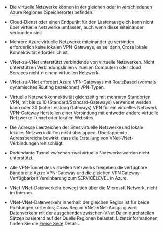 - Die virtuelle Netzwerke können in der gleichen oder in verschiedenen Azure Regionen (Speicherorte) befinden.

- Cloud-Dienst oder einen Endpunkt für den Lastenausgleich kann nicht über virtuelle Netzwerke umfassen, auch wenn diese miteinander verbunden sind.

- Mehrere Azure virtuelle Netzwerke miteinander zu verbinden erforderlich keine lokalen VPN-Gateways, es sei denn, Cross lokale Konnektivität erforderlich ist.

- VNet-zu-VNet unterstützt verbindende von virtuelle Netzwerken. Nicht unterstützen Verbindungslinien virtuellen Computern oder cloud Services nicht in einem virtuellen Netzwerk.

- VNet-zu-VNet erfordert Azure VPN-Gateways mit RouteBased (vormals dynamisches Routing bezeichnet) VPN-Typen. 

- Virtuelle Netzwerkkonnektivität gleichzeitig mit mehreren Standorten VPN, mit bis zu 10 (Standard/Standard-Gateways) verwendet werden kann oder 30 (hohe Leistung Gateways) VPN für ein virtuelles Netzwerk VPN-Gateway Herstellen einer Verbindung mit entweder andere virtuelle Netzwerke Tunnel oder lokalen Websites.

- Die Adresse Leerzeichen der Sites virtuelle Netzwerke und lokale lokales Netzwerk dürfen nicht überlappen. Überlappende Adressbereiche bewirkt, dass die Erstellung von VNet-VNet-Verbindungen fehlschlägt.

- Redundante Tunnel zwischen zwei virtuelle Netzwerke werden nicht unterstützt.

- Alle VPN-Tunnel des virtuellen Netzwerks freigeben die verfügbare Bandbreite Azure VPN-Gateway und die gleichen VPN Gateway Verfügbarkeit Vereinbarung zum SERVICELEVEL in Azure.

- VNet-VNet-Datenverkehr bewegt sich über die Microsoft Network, nicht im Internet.

- VNet-VNet-Datenverkehr innerhalb der gleichen Region ist für beide Richtungen kostenlos; Cross Region VNet-VNet-Ausgang wird Datenverkehr mit der ausgehenden zwischen-VNet Daten durchstellen Sätzen basierend auf der Quelle Regionen belastet. Lizenzinformationen finden Sie die [Preise Seite](https://azure.microsoft.com/pricing/details/vpn-gateway/) Details.